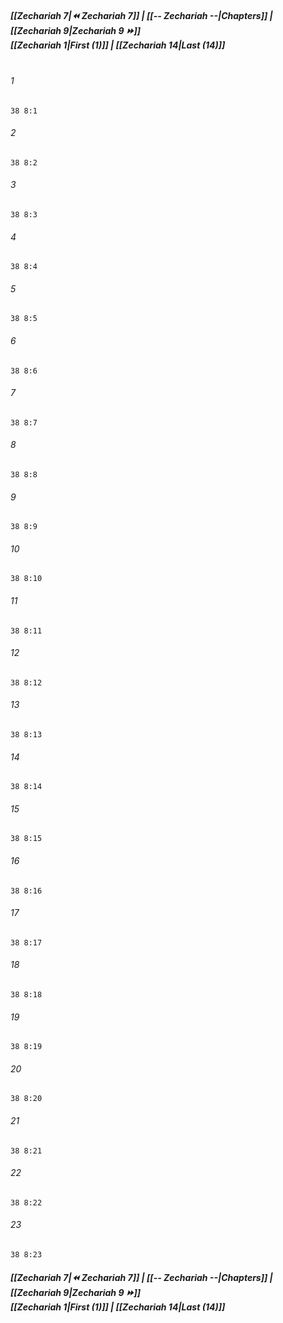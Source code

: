 
##### **[[Zechariah 7|⏪ Zechariah 7]] | [[-- Zechariah --|Chapters]] | [[Zechariah 9|Zechariah 9 ⏩]]**<br>**[[Zechariah 1|First (1)]] | [[Zechariah 14|Last (14)]]**<br><br>

###### 1
``` verse
38 8:1
```
###### 2
``` verse
38 8:2
```
###### 3
``` verse
38 8:3
```
###### 4
``` verse
38 8:4
```
###### 5
``` verse
38 8:5
```
###### 6
``` verse
38 8:6
```
###### 7
``` verse
38 8:7
```
###### 8
``` verse
38 8:8
```
###### 9
``` verse
38 8:9
```
###### 10
``` verse
38 8:10
```
###### 11
``` verse
38 8:11
```
###### 12
``` verse
38 8:12
```
###### 13
``` verse
38 8:13
```
###### 14
``` verse
38 8:14
```
###### 15
``` verse
38 8:15
```
###### 16
``` verse
38 8:16
```
###### 17
``` verse
38 8:17
```
###### 18
``` verse
38 8:18
```
###### 19
``` verse
38 8:19
```
###### 20
``` verse
38 8:20
```
###### 21
``` verse
38 8:21
```
###### 22
``` verse
38 8:22
```
###### 23
``` verse
38 8:23
```

##### **[[Zechariah 7|⏪ Zechariah 7]] | [[-- Zechariah --|Chapters]] | [[Zechariah 9|Zechariah 9 ⏩]]**<br>**[[Zechariah 1|First (1)]] | [[Zechariah 14|Last (14)]]**
